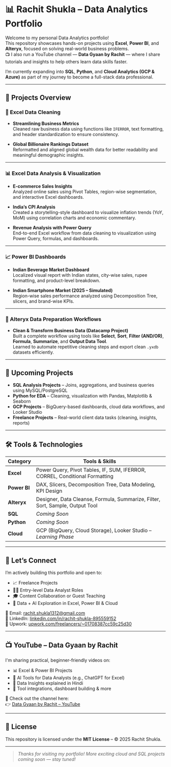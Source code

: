 # 📊 Rachit Shukla – Data Analytics Portfolio

Welcome to my personal Data Analytics portfolio!  
This repository showcases hands-on projects using **Excel**, **Power BI**, and **Alteryx**, focused on solving real-world business problems.  
📺 I also run a YouTube channel — **Data Gyaan by Rachit** — where I share tutorials and insights to help others learn data skills faster.

I’m currently expanding into **SQL**, **Python**, and **Cloud Analytics (GCP & Azure)** as part of my journey to become a full-stack data professional.

---

## 📂 Projects Overview

### 🧹 Excel Data Cleaning

- **Streamlining Business Metrics**  
  Cleaned raw business data using functions like `IFERROR`, text formatting, and header standardization to ensure consistency.

- **Global Billionaire Rankings Dataset**  
  Reformatted and aligned global wealth data for better readability and meaningful demographic insights.

---

### 📊 Excel Data Analysis & Visualization

- **E-commerce Sales Insights**  
  Analyzed online sales using Pivot Tables, region-wise segmentation, and interactive Excel dashboards.

- **India’s CPI Analysis**  
  Created a storytelling-style dashboard to visualize inflation trends (YoY, MoM) using correlation charts and economic commentary.

- **Revenue Analysis with Power Query**  
  End-to-end Excel workflow from data cleaning to visualization using Power Query, formulas, and dashboards.

---

### 📈 Power BI Dashboards

- **Indian Beverage Market Dashboard**  
  Localized visual report with Indian states, city-wise sales, rupee formatting, and product-level breakdown.

- **Indian Smartphone Market (2025 – Simulated)**  
  Region-wise sales performance analyzed using Decomposition Tree, slicers, and brand-wise KPIs.

---

### 🔧 Alteryx Data Preparation Workflows

- **Clean & Transform Business Data (Datacamp Project)**  
  Built a complete workflow using tools like **Select**, **Sort**, **Filter (AND/OR)**, **Formula**, **Summarize**, and **Output Data Tool**.  
  Learned to automate repetitive cleaning steps and export clean `.yxdb` datasets efficiently.

---

## 🚧 Upcoming Projects

- **SQL Analysis Projects** – Joins, aggregations, and business queries using MySQL/PostgreSQL  
- **Python for EDA** – Cleaning, visualization with Pandas, Matplotlib & Seaborn  
- **GCP Projects** – BigQuery-based dashboards, cloud data workflows, and Looker Studio  
- **Freelance Projects** – Real-world client data tasks (cleaning, insights, reports)

---

## 🛠 Tools & Technologies

| Category         | Tools & Skills                                                                 |
|------------------|--------------------------------------------------------------------------------|
| **Excel**        | Power Query, Pivot Tables, IF, SUM, IFERROR, CORREL, Conditional Formatting    |
| **Power BI**     | DAX, Slicers, Decomposition Tree, Data Modeling, KPI Design                    |
| **Alteryx**      | Designer, Data Cleanse, Formula, Summarize, Filter, Sort, Sample, Output Tool  |
| **SQL**          | *Coming Soon*                                                                  |
| **Python**       | *Coming Soon*                                                                  |
| **Cloud**        | GCP (BigQuery, Cloud Storage), Looker Studio – *Learning Phase*                |

---

## 🤝 Let’s Connect

I’m actively building this portfolio and open to:
- 📈 Freelance Projects  
- 🧑‍💼 Entry-level Data Analyst Roles  
- 🎓 Content Collaboration or Guest Teaching  
- 🧠 Data + AI Exploration in Excel, Power BI & Cloud

📧 Email: [rachit.shukla1312@gmail.com](mailto:rachit.shukla1312@gmail.com)  
🔗 LinkedIn: [linkedin.com/in/rachit-shukla-895559152](https://www.linkedin.com/in/rachitshukla1312/)  
💼 Upwork: [upwork.com/freelancers/~01708387cc59c25d30](https://www.upwork.com/freelancers/~01708387cc59c25d30?viewMode=1)

---

## 📺 YouTube – Data Gyaan by Rachit

I'm sharing practical, beginner-friendly videos on:

- 📊 Excel & Power BI Projects  
- 🤖 AI Tools for Data Analysts (e.g., ChatGPT for Excel)  
- 🧠 Data Insights explained in Hindi  
- 🧰 Tool integrations, dashboard building & more  

🎥 Check out the channel here:  
👉 [Data Gyaan by Rachit – YouTube](https://www.youtube.com/@datagyaanbyrachit)

---

## 📄 License

This repository is licensed under the **MIT License** – © 2025 Rachit Shukla.

---

> *Thanks for visiting my portfolio! More exciting cloud and SQL projects coming soon — stay tuned!*
